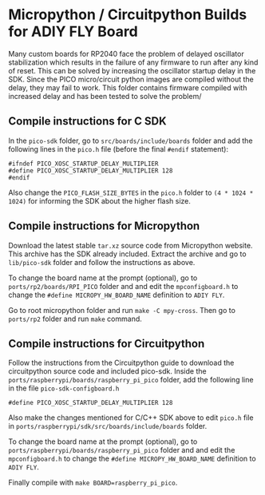 # Micropython / Circuitpython Builds for ADIY FLY Board

Many custom boards for RP2040 face the problem of delayed oscillator stabilization which results in the 
failure of any firmware to run after any kind of reset.
This can be solved by increasing the oscillator startup delay in the SDK.
Since the PICO micro/circuit python images are compiled without the delay, they may fail to work.
This folder contains firmware compiled with increased delay and has been tested to solve the problem/ 

## Compile instructions for C SDK

In the `pico-sdk` folder, go to `src/boards/include/boards` folder and add the following lines 
in the `pico.h` file (before the final `#endif` statement):

```
#ifndef PICO_XOSC_STARTUP_DELAY_MULTIPLIER
#define PICO_XOSC_STARTUP_DELAY_MULTIPLIER 128
#endif
```

Also change the `PICO_FLASH_SIZE_BYTES` in the `pico.h` folder 
to `(4 * 1024 * 1024)` for informing the SDK about the higher flash size.

## Compile instructions for Micropython

Download the latest stable `tar.xz` source code from Micropython website.
This archive has the SDK already included. 
Extract the archive and go to `lib/pico-sdk` folder and follow the instructions as above.

To change the board name at the prompt (optional), go to `ports/rp2/boards/RPI_PICO` folder and 
and edit the `mpconfigboard.h` to change the `#define MICROPY_HW_BOARD_NAME` definition to `ADIY FLY`.

Go to root micropython folder and run `make -C mpy-cross`.
Then go to `ports/rp2` folder and run `make` command. 

## Compile instructions for Circuitpython

Follow the instructions from the Circuitpython guide to download the circuitpython source code and included pico-sdk.
Inside the `ports/raspberrypi/boards/raspberry_pi_pico` folder, add the following line in the file `pico-sdk-configboard.h`

```
#define PICO_XOSC_STARTUP_DELAY_MULTIPLIER 128
```

Also make the changes mentioned for C/C++ SDK above to edit `pico.h` file 
in `ports/raspberrypi/sdk/src/boards/include/boards` folder.

To change the board name at the prompt (optional), go to `ports/raspberrypi/boards/raspberry_pi_pico` folder and 
and edit the `mpconfigboard.h` to change the `#define MICROPY_HW_BOARD_NAME` definition to `ADIY FLY`.

Finally compile with `make BOARD=raspberry_pi_pico`.
